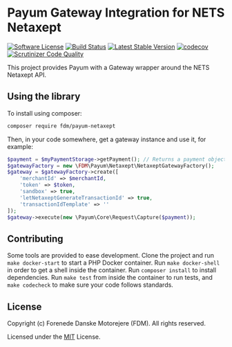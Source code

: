 # Payum Gateway Integration for NETS Netaxept

[![Software License](https://img.shields.io/badge/license-MIT-brightgreen.svg)](LICENSE)
[![Build Status](https://api.travis-ci.com/fdmweb/FDM-payum-netaxept.png?branch=master)](https://travis-ci.org/fdmweb/FDM-payum-netaxept)
[![Latest Stable Version](https://poser.pugx.org/fdm/payum-netaxept/version.png)](https://packagist.org/packages/fdm/payum-netaxept)
[![codecov](https://codecov.io/gh/fdmweb/FDM-payum-netaxept/branch/master/graph/badge.svg)](https://codecov.io/gh/fdmweb/FDM-payum-netaxept)
[![Scrutinizer Code Quality](https://scrutinizer-ci.com/g/fdmweb/FDM-payum-netaxept/badges/quality-score.png?b=master)](https://scrutinizer-ci.com/g/fdmweb/FDM-payum-netaxept/?branch=master)

This project provides Payum with a Gateway wrapper around the NETS Netaxept API.

## Using the library

To install using composer:

```bash
composer require fdm/payum-netaxept
```

Then, in your code somewhere, get a gateway instance and use it, for example:
```php
$payment = $myPaymentStorage->getPayment(); // Returns a payment object
$gatewayFactory = new \FDM\Payum\Netaxept\NetaxeptGatewayFactory();
$gateway = $gatewayFactory->create([
    'merchantId' => $merchantId,
    'token' => $token,
    'sandbox' => true,
    'letNetaxeptGenerateTransactionId' => true,
    'transactionIdTemplate' => ''
]);
$gateway->execute(new \Payum\Core\Request\Capture($payment));
```

## Contributing

Some tools are provided to ease development. Clone the project and run
`make docker-start` to start a PHP Docker container. Run `make docker-shell` in order
to get a shell inside the container. Run `composer install` to install dependencies.
Run `make test` from inside the container to run tests, and `make codecheck` to make
sure your code follows standards.

## License

Copyright (c) Forenede Danske Motorejere (FDM). All rights reserved.

Licensed under the [MIT](LICENSE) License.  